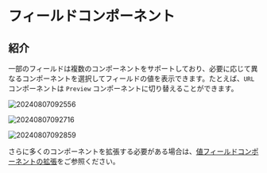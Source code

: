 # フィールドコンポーネント

## 紹介

一部のフィールドは複数のコンポーネントをサポートしており、必要に応じて異なるコンポーネントを選択してフィールドの値を表示できます。たとえば、`URL` コンポーネントは `Preview` コンポーネントに切り替えることができます。

![20240807092556](https://static-docs.nocobase.com/20240807092556.png)

![20240807092716](https://static-docs.nocobase.com/20240807092716.png)

![20240807092859](https://static-docs.nocobase.com/20240807092859.png)

さらに多くのコンポーネントを拡張する必要がある場合は、[値フィールドコンポーネントの拡張](/plugin-samples/field/value)をご参照ください。

